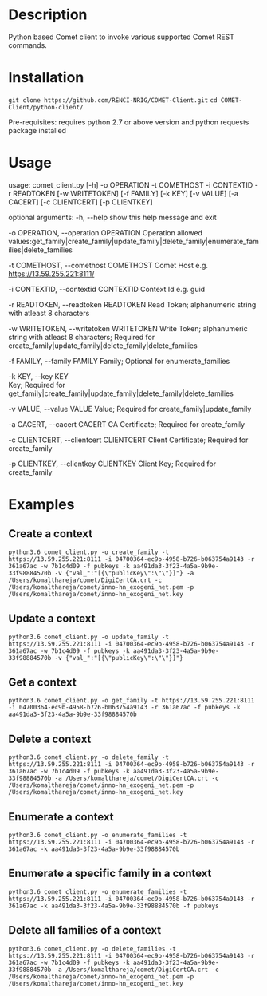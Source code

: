 # Description
Python based Comet client to invoke various supported Comet REST commands.

# Installation
`git clone https://github.com/RENCI-NRIG/COMET-Client.git`
`cd COMET-Client/python-client/`

Pre-requisites: requires python 2.7 or above version and python requests package installed

# Usage

usage: comet_client.py [-h] -o OPERATION -t COMETHOST -i CONTEXTID -r READTOKEN [-w WRITETOKEN] [-f FAMILY] [-k KEY]
                       [-v VALUE] [-a CACERT] [-c CLIENTCERT] [-p CLIENTKEY]
                       
optional arguments:
  -h, --help            show this help message and exit
  
  -o OPERATION, --operation OPERATION
                        Operation 
                        allowed values:get_family|create_family|update_family|delete_family|enumerate_families|delete_families
                        
  -t COMETHOST, --comethost COMETHOST
                        Comet Host e.g. https://13.59.255.221:8111/
                        
  -i CONTEXTID, --contextid CONTEXTID
                        Context Id e.g. guid
                        
  -r READTOKEN, --readtoken READTOKEN
                        Read Token; alphanumeric string with atleast 8 characters
                        
  -w WRITETOKEN, --writetoken WRITETOKEN
                        Write Token; alphanumeric string with atleast 8 characters; 
                        Required for create_family|update_family|delete_family|delete_families
                        
  -f FAMILY, --family FAMILY
                        Family; Optional for enumerate_families
                        
  -k KEY, --key KEY    
                        Key; Required for get_family|create_family|update_family|delete_family|delete_families
                        
  -v VALUE, --value VALUE
                        Value; Required for create_family|update_family
                        
  -a CACERT, --cacert CACERT
                        CA Certificate; Required for create_family
                        
  -c CLIENTCERT, --clientcert CLIENTCERT
                        Client Certificate; Required for create_family
                        
  -p CLIENTKEY, --clientkey CLIENTKEY
                        Client Key; Required for create_family
                      
# Examples
## Create a context
`python3.6 comet_client.py -o create_family -t https://13.59.255.221:8111 -i 04700364-ec9b-4958-b726-b063754a9143 -r 361a67ac -w 7b1c4d09 -f pubkeys -k aa491da3-3f23-4a5a-9b9e-33f98884570b -v {"val_":"[{\"publicKey\":\"\"}]"} -a /Users/komalthareja/comet/DigiCertCA.crt -c /Users/komalthareja/comet/inno-hn_exogeni_net.pem -p /Users/komalthareja/comet/inno-hn_exogeni_net.key`

## Update a context
`python3.6 comet_client.py -o update_family -t https://13.59.255.221:8111 -i 04700364-ec9b-4958-b726-b063754a9143 -r 361a67ac -w 7b1c4d09 -f pubkeys -k aa491da3-3f23-4a5a-9b9e-33f98884570b -v {"val_":"[{\"publicKey\":\"\"}]"}`

## Get a context
`python3.6 comet_client.py -o get_family -t https://13.59.255.221:8111 -i 04700364-ec9b-4958-b726-b063754a9143 -r 361a67ac -f pubkeys -k aa491da3-3f23-4a5a-9b9e-33f98884570b`

## Delete a context
`python3.6 comet_client.py -o delete_family -t https://13.59.255.221:8111 -i 04700364-ec9b-4958-b726-b063754a9143 -r 361a67ac -w 7b1c4d09 -f pubkeys -k aa491da3-3f23-4a5a-9b9e-33f98884570b -a /Users/komalthareja/comet/DigiCertCA.crt -c /Users/komalthareja/comet/inno-hn_exogeni_net.pem -p /Users/komalthareja/comet/inno-hn_exogeni_net.key`

## Enumerate a context
`python3.6 comet_client.py -o enumerate_families -t https://13.59.255.221:8111 -i 04700364-ec9b-4958-b726-b063754a9143 -r 361a67ac -k aa491da3-3f23-4a5a-9b9e-33f98884570b`

## Enumerate a specific family in a context
`python3.6 comet_client.py -o enumerate_families -t https://13.59.255.221:8111 -i 04700364-ec9b-4958-b726-b063754a9143 -r 361a67ac -k aa491da3-3f23-4a5a-9b9e-33f98884570b -f pubkeys`

## Delete all families of a context
`python3.6 comet_client.py -o delete_families -t https://13.59.255.221:8111 -i 04700364-ec9b-4958-b726-b063754a9143 -r 361a67ac -w 7b1c4d09 -f pubkeys -k aa491da3-3f23-4a5a-9b9e-33f98884570b -a /Users/komalthareja/comet/DigiCertCA.crt -c /Users/komalthareja/comet/inno-hn_exogeni_net.pem -p /Users/komalthareja/comet/inno-hn_exogeni_net.key`
